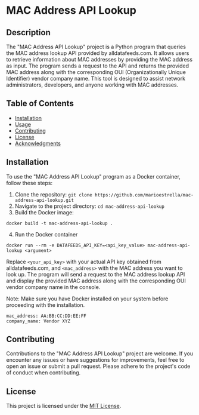 # MAC Address API Lookup

## Description
The "MAC Address API Lookup" project is a Python program that queries the MAC address lookup API provided by alldatafeeds.com. It allows users to retrieve information about MAC addresses by providing the MAC address as input. The program sends a request to the API and returns the provided MAC address along with the corresponding OUI (Organizationally Unique Identifier) vendor company name. This tool is designed to assist network administrators, developers, and anyone working with MAC addresses.

## Table of Contents
- [Installation](#installation)
- [Usage](#usage)
- [Contributing](#contributing)
- [License](#license)
- [Acknowledgments](#acknowledgments)

## Installation
To use the "MAC Address API Lookup" program as a Docker container, follow these steps:
1. Clone the repository: `git clone https://github.com/marioestrella/mac-address-api-lookup.git`
2. Navigate to the project directory: `cd mac-address-api-lookup`
3. Build the Docker image:
```
docker build -t mac-address-api-lookup .
```
4. Run the Docker container
```
docker run --rm -e DATAFEEDS_API_KEY=<api_key_value> mac-address-api-lookup <argument>
```
Replace `<your_api_key>` with your actual API key obtained from alldatafeeds.com, and `<mac_address>` with the MAC address you want to look up. The program will send a request to the MAC address lookup API and display the provided MAC address along with the corresponding OUI vendor company name in the console.

Note: Make sure you have Docker installed on your system before proceeding with the installation.
```
mac_address: AA:BB:CC:DD:EE:FF 
company_name: Vendor XYZ
```

## Contributing
Contributions to the "MAC Address API Lookup" project are welcome. If you encounter any issues or have suggestions for improvements, feel free to open an issue or submit a pull request. Please adhere to the project's code of conduct when contributing.

## License
This project is licensed under the [MIT License](LICENSE).

